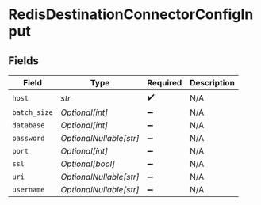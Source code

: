 # RedisDestinationConnectorConfigInput


## Fields

| Field                   | Type                    | Required                | Description             |
| ----------------------- | ----------------------- | ----------------------- | ----------------------- |
| `host`                  | *str*                   | :heavy_check_mark:      | N/A                     |
| `batch_size`            | *Optional[int]*         | :heavy_minus_sign:      | N/A                     |
| `database`              | *Optional[int]*         | :heavy_minus_sign:      | N/A                     |
| `password`              | *OptionalNullable[str]* | :heavy_minus_sign:      | N/A                     |
| `port`                  | *Optional[int]*         | :heavy_minus_sign:      | N/A                     |
| `ssl`                   | *Optional[bool]*        | :heavy_minus_sign:      | N/A                     |
| `uri`                   | *OptionalNullable[str]* | :heavy_minus_sign:      | N/A                     |
| `username`              | *OptionalNullable[str]* | :heavy_minus_sign:      | N/A                     |